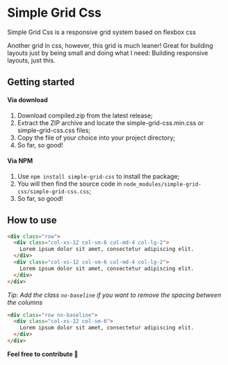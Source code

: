 # Simple Grid Css

Simple Grid Css is a responsive grid system based on flexbox css

Another grid in css, however, this grid is much leaner! Great for building layouts just by being small and doing what I need: Building responsive layouts, just this.

## Getting started

#### Via download
1. Download compiled.zip from the latest release;
2. Extract the ZIP archive and locate the simple-grid-css.min.css or simple-grid-css.css files;
3. Copy the file of your choice into your project directory;
4. So far, so good!

#### Via NPM

1. Use `npm install simple-grid-css` to install the package;
2. You will then find the source code in `node_modules/simple-grid-css/simple-grid-css.css`;
3. So far, so good!

## How to use

```html
<div class="row">
  <div class="col-xs-12 col-sm-6 col-md-4 col-lg-2">
    Lorem ipsum dolor sit amet, consectetur adipiscing elit.
  </div>
  <div class="col-xs-12 col-sm-6 col-md-4 col-lg-2">
    Lorem ipsum dolor sit amet, consectetur adipiscing elit.
  </div>
</div>
```

*Tip: Add the class `no-baseline` if you want to remove the spacing between the columns*

```html
<div class="row no-baseline">
  <div class="col-xs-12 col-sm-6">
    Lorem ipsum dolor sit amet, consectetur adipiscing elit.
  </div>
</div>
```


**Feel free to contribute 🤘**
